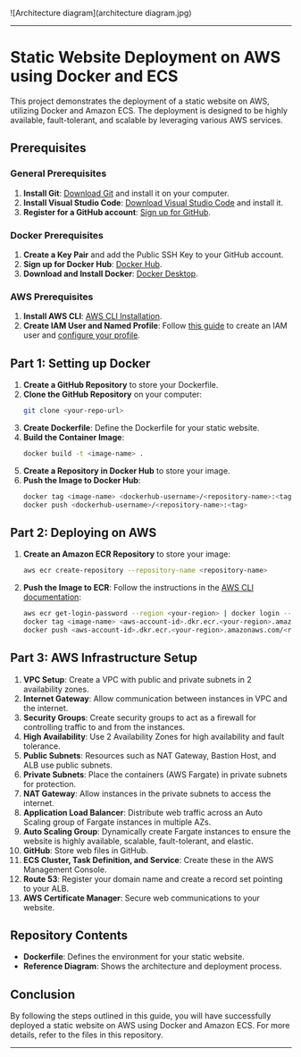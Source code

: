 ![Architecture diagram](architecture diagram.jpg)

---
# Static Website Deployment on AWS using Docker and ECS

This project demonstrates the deployment of a static website on AWS, utilizing Docker and Amazon ECS. The deployment is designed to be highly available, fault-tolerant, and scalable by leveraging various AWS services.

## Prerequisites

### General Prerequisites
1. **Install Git**: [Download Git](https://git-scm.com/downloads) and install it on your computer.
2. **Install Visual Studio Code**: [Download Visual Studio Code](https://code.visualstudio.com/download) and install it.
3. **Register for a GitHub account**: [Sign up for GitHub](https://github.com/join).

### Docker Prerequisites
1. **Create a Key Pair** and add the Public SSH Key to your GitHub account.
2. **Sign up for Docker Hub**: [Docker Hub](https://hub.docker.com/signup).
3. **Download and Install Docker**: [Docker Desktop](https://www.docker.com/products/docker-desktop).

### AWS Prerequisites
1. **Install AWS CLI**: [AWS CLI Installation](https://docs.aws.amazon.com/cli/latest/userguide/install-cliv2.html).
2. **Create IAM User and Named Profile**: Follow [this guide](https://docs.aws.amazon.com/IAM/latest/UserGuide/id_users_create.html) to create an IAM user and [configure your profile](https://docs.aws.amazon.com/cli/latest/userguide/cli-configure-profiles.html).

## Part 1: Setting up Docker

1. **Create a GitHub Repository** to store your Dockerfile.
2. **Clone the GitHub Repository** on your computer:
    ```bash
    git clone <your-repo-url>
    ```
3. **Create Dockerfile**: Define the Dockerfile for your static website.
4. **Build the Container Image**:
    ```bash
    docker build -t <image-name> .
    ```
5. **Create a Repository in Docker Hub** to store your image.
6. **Push the Image to Docker Hub**:
    ```bash
    docker tag <image-name> <dockerhub-username>/<repository-name>:<tag>
    docker push <dockerhub-username>/<repository-name>:<tag>
    ```

## Part 2: Deploying on AWS

1. **Create an Amazon ECR Repository** to store your image:
    ```bash
    aws ecr create-repository --repository-name <repository-name>
    ```
2. **Push the Image to ECR**:
    Follow the instructions in the [AWS CLI documentation](https://docs.aws.amazon.com/cli/latest/reference/ecr/get-login-password.html):
    ```bash
    aws ecr get-login-password --region <your-region> | docker login --username AWS --password-stdin <aws-account-id>.dkr.ecr.<your-region>.amazonaws.com
    docker tag <image-name> <aws-account-id>.dkr.ecr.<your-region>.amazonaws.com/<repository-name>:<tag>
    docker push <aws-account-id>.dkr.ecr.<your-region>.amazonaws.com/<repository-name>:<tag>
    ```

## Part 3: AWS Infrastructure Setup

1. **VPC Setup**: Create a VPC with public and private subnets in 2 availability zones.
2. **Internet Gateway**: Allow communication between instances in VPC and the internet.
3. **Security Groups**: Create security groups to act as a firewall for controlling traffic to and from the instances.
4. **High Availability**: Use 2 Availability Zones for high availability and fault tolerance.
5. **Public Subnets**: Resources such as NAT Gateway, Bastion Host, and ALB use public subnets.
6. **Private Subnets**: Place the containers (AWS Fargate) in private subnets for protection.
7. **NAT Gateway**: Allow instances in the private subnets to access the internet.
8. **Application Load Balancer**: Distribute web traffic across an Auto Scaling group of Fargate instances in multiple AZs.
9. **Auto Scaling Group**: Dynamically create Fargate instances to ensure the website is highly available, scalable, fault-tolerant, and elastic.
10. **GitHub**: Store web files in GitHub.
11. **ECS Cluster, Task Definition, and Service**: Create these in the AWS Management Console.
12. **Route 53**: Register your domain name and create a record set pointing to your ALB.
13. **AWS Certificate Manager**: Secure web communications to your website.

## Repository Contents

- **Dockerfile**: Defines the environment for your static website.
- **Reference Diagram**: Shows the architecture and deployment process.

## Conclusion

By following the steps outlined in this guide, you will have successfully deployed a static website on AWS using Docker and Amazon ECS. For more details, refer to the files in this repository.

---

